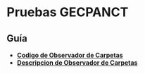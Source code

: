 # **Pruebas GECPANCT**

## **Guía**

- **[Codigo de Observador de Carpetas](./ObservadorCarpetas/)**
- **[Descripcion de Observador de Carpetas](./ObservadorCarpetas/README.md)**

